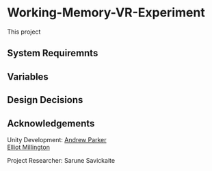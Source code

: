 # Working-Memory-VR-Experiment

This project 

## System Requiremnts



## Variables



## Design Decisions



## Acknowledgements

Unity Development:
<a href="https://github.com/AndrewParker770">Andrew Parker</a> <br/>
<a href="https://github.com/ElliotMillington">Elliot Millington</a>

Project Researcher:
Sarune Savickaite
